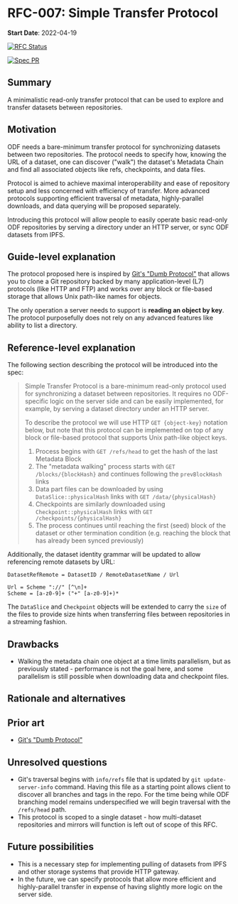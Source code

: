 # RFC-007: Simple Transfer Protocol

**Start Date**: 2022-04-19

[![RFC Status](https://img.shields.io/github/issues/detail/state/kamu-data/open-data-fabric/26?label=RFC%20Status)](https://github.com/kamu-data/open-data-fabric/issues/26)

[![Spec PR](https://img.shields.io/github/pulls/detail/state/kamu-data/open-data-fabric/27?label=Spec%20PR)](https://github.com/kamu-data/open-data-fabric/pull/27)

## Summary

A minimalistic read-only transfer protocol that can be used to explore and transfer datasets between repositories.

## Motivation

ODF needs a bare-minimum transfer protocol for synchronizing datasets between two repositories. The protocol needs to specify how, knowing the URL of a dataset, one can discover ("walk") the dataset's Metadata Chain and find all associated objects like refs, checkpoints, and data files.

Protocol is aimed to achieve maximal interoperability and ease of repository setup and less concerned with efficiency of transfer. More advanced protocols supporting efficient traversal of metadata, highly-parallel downloads, and data querying will be proposed separately.

Introducing this protocol will allow people to easily operate basic read-only ODF repositories by serving a directory under an HTTP server, or sync ODF datasets from IPFS.

## Guide-level explanation

The protocol proposed here is inspired by [Git's "Dumb Protocol"](https://git-scm.com/book/en/v2/Git-Internals-Transfer-Protocols) that allows you to clone a Git repository backed by many application-level (L7) protocols (like HTTP and FTP) and works over any block or file-based storage that allows Unix path-like names for objects.

The only operation a server needs to support is **reading an object by key**. The protocol purposefully does not rely on any advanced features like ability to list a directory.

## Reference-level explanation

The following section describing the protocol will be introduced into the spec:

> Simple Transfer Protocol is a bare-minimum read-only protocol used for synchronizing a dataset between repositories. It requires no ODF-specific logic on the server side and can be easily implemented, for example, by serving a dataset directory under an HTTP server.
>
> To describe the protocol we will use HTTP `GET {object-key}` notation below, but note that this protocol can be implemented on top of any block or file-based protocol that supports Unix path-like object keys.
> 
> 1) Process begins with `GET /refs/head` to get the hash of the last Metadata Block
> 2) The "metadata walking" process starts with `GET /blocks/{blockHash}` and continues following the `prevBlockHash` links
> 3) Data part files can be downloaded by using `DataSlice::physicalHash` links with `GET /data/{physicalHash}`
> 4) Checkpoints are similarly downloaded using `Checkpoint::physicalHash` links with `GET /checkpoints/{physicalHash}`
> 5) The process continues until reaching the first (seed) block of the dataset or other termination condition (e.g. reaching the block that has already been synced previously)

Additionally, the dataset identity grammar will be updated to allow referencing remote datasets by URL:

```peg
DatasetRefRemote = DatasetID / RemoteDatasetName / Url

Url = Scheme "://" [^\n]+
Scheme = [a-z0-9]+ ("+" [a-z0-9]+)*
```

The `DataSlice` and `Checkpoint` objects will be extended to carry the `size` of the files to provide size hints when transferring files between repositories in a streaming fashion.

## Drawbacks

- Walking the metadata chain one object at a time limits parallelism, but as previously stated - performance is not the goal here, and some parallelism is still possible when downloading data and checkpoint files.

## Rationale and alternatives

## Prior art

- [Git's "Dumb Protocol"](https://git-scm.com/book/en/v2/Git-Internals-Transfer-Protocols)

## Unresolved questions

- Git's traversal begins with `info/refs` file that is updated by `git update-server-info` command. Having this file as a starting point allows client to discover all branches and tags in the repo. For the time being while ODF branching model remains underspecified we will begin traversal with the `/refs/head` path.
- This protocol is scoped to a single dataset - how multi-dataset repositories and mirrors will function is left out of scope of this RFC.

## Future possibilities

- This is a necessary step for implementing pulling of datasets from IPFS and other storage systems that provide HTTP gateway.
- In the future, we can specify protocols that allow more efficient and highly-parallel transfer in expense of having slightly more logic on the server side.

